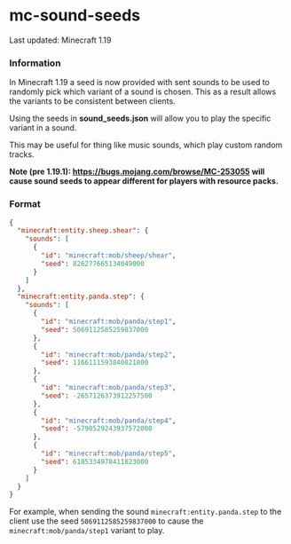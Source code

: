 # mc-sound-seeds
Last updated: Minecraft 1.19

### Information
In Minecraft 1.19 a seed is now provided with sent sounds to be used to randomly pick which variant of a sound is chosen.
This as a result allows the variants to be consistent between clients.

Using the seeds in **sound_seeds.json** will allow you to play the specific variant in a sound.

This may be useful for thing like music sounds, which play custom random tracks.

**Note (pre 1.19.1): https://bugs.mojang.com/browse/MC-253055 will cause sound seeds to appear different for players with resource packs.**

### Format
```json
{
  "minecraft:entity.sheep.shear": {
    "sounds": [
      {
        "id": "minecraft:mob/sheep/shear",
        "seed": 826277665134049000
      }
    ]
  },
  "minecraft:entity.panda.step": {
    "sounds": [
      {
        "id": "minecraft:mob/panda/step1",
        "seed": 5069112585259837000
      },
      {
        "id": "minecraft:mob/panda/step2",
        "seed": 1166111593840821800
      },
      {
        "id": "minecraft:mob/panda/step3",
        "seed": -2657126373912257500
      },
      {
        "id": "minecraft:mob/panda/step4",
        "seed": -5790529243937572000
      },
      {
        "id": "minecraft:mob/panda/step5",
        "seed": 6185334978411823000
      }
    ]
  }
}
```

For example, when sending the sound ``minecraft:entity.panda.step`` to the client use the seed ``5069112585259837000`` to cause the
``minecraft:mob/panda/step1`` variant to play.
